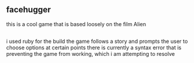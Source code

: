 ## facehugger

this is a cool game that is based loosely on the film Alien

##

i used ruby for the build
the game follows a story and prompts the user to choose options at certain points
there is currently a syntax error that is preventing the game from working, which i am attempting to resolve